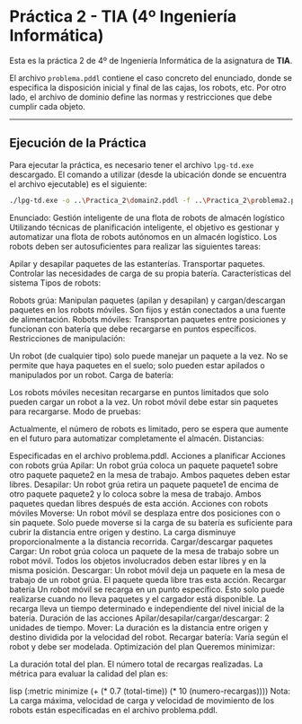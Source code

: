 # Práctica 2 - TIA (4º Ingeniería Informática)

Esta es la práctica 2 de 4º de Ingeniería Informática de la asignatura de **TIA**. 

El archivo `problema.pddl` contiene el caso concreto del enunciado, donde se especifica la disposición inicial y final de las cajas, los robots, etc. Por otro lado, el archivo de dominio define las normas y restricciones que debe cumplir cada objeto.

---

## Ejecución de la Práctica

Para ejecutar la práctica, es necesario tener el archivo `lpg-td.exe` descargado. El comando a utilizar (desde la ubicación donde se encuentra el archivo ejecutable) es el siguiente:

```bash
./lpg-td.exe -o ..\Practica_2\domain2.pddl -f ..\Practica_2\problema2.pddl -inst_with_contraddicting_objects -n 1
```

Enunciado: Gestión inteligente de una flota de robots de almacén logístico
Utilizando técnicas de planificación inteligente, el objetivo es gestionar y automatizar una flota de robots autónomos en un almacén logístico. Los robots deben ser autosuficientes para realizar las siguientes tareas:

Apilar y desapilar paquetes de las estanterías.
Transportar paquetes.
Controlar las necesidades de carga de su propia batería.
Características del sistema
Tipos de robots:

Robots grúa: Manipulan paquetes (apilan y desapilan) y cargan/descargan paquetes en los robots móviles. Son fijos y están conectados a una fuente de alimentación.
Robots móviles: Transportan paquetes entre posiciones y funcionan con batería que debe recargarse en puntos específicos.
Restricciones de manipulación:

Un robot (de cualquier tipo) solo puede manejar un paquete a la vez.
No se permite que haya paquetes en el suelo; solo pueden estar apilados o manipulados por un robot.
Carga de batería:

Los robots móviles necesitan recargarse en puntos limitados que solo pueden cargar un robot a la vez.
Un robot móvil debe estar sin paquetes para recargarse.
Modo de pruebas:

Actualmente, el número de robots es limitado, pero se espera que aumente en el futuro para automatizar completamente el almacén.
Distancias:

Especificadas en el archivo problema.pddl.
Acciones a planificar
Acciones con robots grúa
Apilar: Un robot grúa coloca un paquete paquete1 sobre otro paquete paquete2 en la mesa de trabajo. Ambos paquetes deben estar libres.
Desapilar: Un robot grúa retira un paquete paquete1 de encima de otro paquete paquete2 y lo coloca sobre la mesa de trabajo. Ambos paquetes quedan libres después de esta acción.
Acciones con robots móviles
Moverse: Un robot móvil se desplaza entre dos posiciones con o sin paquete. Solo puede moverse si la carga de su batería es suficiente para cubrir la distancia entre origen y destino. La carga disminuye proporcionalmente a la distancia recorrida.
Cargar/descargar paquetes
Cargar: Un robot grúa coloca un paquete de la mesa de trabajo sobre un robot móvil. Todos los objetos involucrados deben estar libres y en la misma posición.
Descargar: Un robot móvil deja un paquete en la mesa de trabajo de un robot grúa. El paquete queda libre tras esta acción.
Recargar batería
Un robot móvil se recarga en un punto específico. Esto solo puede realizarse cuando no lleva paquetes y el cargador está disponible. La recarga lleva un tiempo determinado e independiente del nivel inicial de la batería.
Duración de las acciones
Apilar/desapilar/cargar/descargar: 2 unidades de tiempo.
Mover: La duración es la distancia entre origen y destino dividida por la velocidad del robot.
Recargar batería: Varía según el robot y debe ser modelada.
Optimización del plan
Queremos minimizar:

La duración total del plan.
El número total de recargas realizadas.
La métrica para evaluar la calidad del plan es:

lisp
(:metric minimize (+ (* 0.7 (total-time)) (* 10 (numero-recargas))))
Nota: La carga máxima, velocidad de carga y velocidad de movimiento de los robots están especificadas en el archivo problema.pddl.